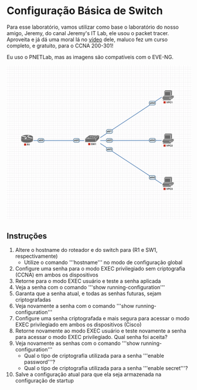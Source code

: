 # Configuração Básica de Switch

Para esse laboratório, vamos utilizar como base o laboratório do nosso amigo, Jeremy, do canal Jeremy's IT Lab, ele usou o packet tracer.
Aproveita e já dá uma moral lá no [vídeo](https://www.youtube.com/watch?v=SDocmq1c05s&list=PLxbwE86jKRgMpuZuLBivzlM8s2Dk5lXBQ&index=9) dele, maluco fez um curso completo, e gratuito, para o CCNA 200-301!

Eu uso o PNETLab, mas as imagens são compatíveis com o EVE-NG.

![Topologia](./assets/topology.png)

## Instruções

1. Altere o hostname do roteador e do switch para (R1 e SW1, respectivamente)
    - Utilize o comando '''hostname''' no modo de configuração global
2. Configure uma senha para o modo EXEC privilegiado sem criptografia (CCNA) em ambos os dispositivos
3. Retorne para o modo EXEC usuário e teste a senha aplicada
4. Veja a senha com o comando '''show running-configuration'''
5. Garanta que a senha atual, e todas as senhas futuras, sejam criptografadas
6. Veja novamente a senha com o comando '''show running-configuration'''
7. Configure uma senha criptografada e mais segura para acessar o modo EXEC privilegiado em ambos os dispositivos (Cisco)
8. Retorne novamente ao modo EXEC usuário e teste novamente a senha para acessar o modo EXEC privilegiado. Qual senha foi aceita?
9. Veja novamente as senhas com o comando '''show running-configuration'''
    - Qual o tipo de criptografia utilizada para a senha '''enable password'''?
    - Qual o tipo de criptografia utilizada para a senha '''enable secret'''?
10. Salve a configuração atual para que ela seja armazenada na configuração de startup
